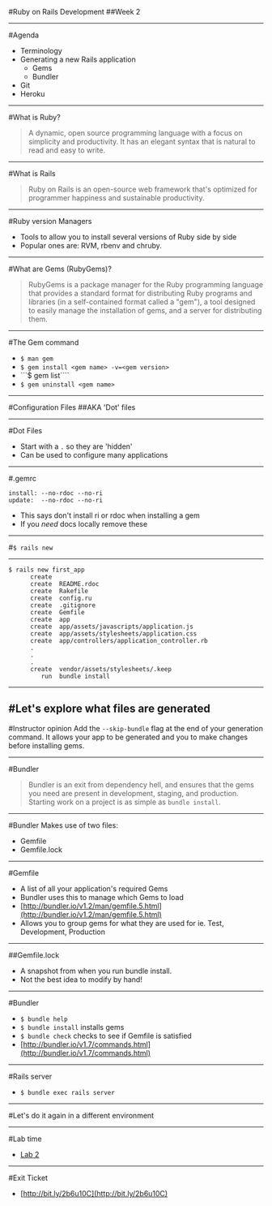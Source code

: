 #Ruby on Rails Development
##Week 2

----
#Agenda
* Terminology
* Generating a new Rails application
  * Gems
  * Bundler
* Git
* Heroku

---
#What is Ruby?

> A dynamic, open source programming language with a focus on simplicity and productivity. It has an elegant syntax that is natural to read and easy to write.

---
#What is Rails
> Ruby on Rails is an open-source web framework that's optimized for programmer happiness and sustainable productivity.

---
#Ruby version Managers
* Tools to allow you to install several versions of Ruby side by side
* Popular ones are: RVM, rbenv and chruby.

---
#What are Gems (RubyGems)?
>RubyGems is a package manager for the Ruby programming language that provides a standard format for distributing Ruby programs and libraries (in a self-contained format called a "gem"), a tool designed to easily manage the installation of gems, and a server for distributing them.

---
#The Gem command
* ```$ man gem```
* ```$ gem install <gem name> -v=<gem version>```
* ```$ gem list````
* ```$ gem uninstall <gem name>```

---
#Configuration Files
##AKA 'Dot' files

---
#Dot Files
* Start with a ```.``` so they are 'hidden'
* Can be used to configure many applications

---
#.gemrc
```
install: --no-rdoc --no-ri
update:  --no-rdoc --no-ri
```
* This says don't install ri or rdoc when installing a gem
* If you *need* docs locally remove these

---
#```$ rails new```

---
```
$ rails new first_app
      create
      create  README.rdoc
      create  Rakefile
      create  config.ru
      create  .gitignore
      create  Gemfile
      create  app
      create  app/assets/javascripts/application.js
      create  app/assets/stylesheets/application.css
      create  app/controllers/application_controller.rb
      .
      .
      .
      create  vendor/assets/stylesheets/.keep
         run  bundle install
```

---
#Let's explore what files are generated
---
#Instructor opinion
Add the ```--skip-bundle``` flag at the end of your generation command.  It allows your app to be generated and you to make changes before installing gems.

---
#Bundler
>Bundler is an exit from dependency hell, and ensures that the gems you need are present in development, staging, and production. Starting work on a project is as simple as ```bundle install```.

---
#Bundler
Makes use of two files:
* Gemfile
* Gemfile.lock

---
#Gemfile
* A list of all your application's required Gems
* Bundler uses this to manage which Gems to load
* [http://bundler.io/v1.2/man/gemfile.5.html](http://bundler.io/v1.2/man/gemfile.5.html)
* Allows you to group gems for what they are used for ie. Test, Development, Production

---
##Gemfile.lock
* A snapshot from when you run bundle install.
* Not the best idea to modify by hand!

---
#Bundler
* ```$ bundle help```
* ```$ bundle install``` installs gems
* ```$ bundle check``` checks to see if Gemfile is satisfied
* [http://bundler.io/v1.7/commands.html](http://bundler.io/v1.7/commands.html)

---
#Rails server
* ```$ bundle exec rails server ```

---
#Let's do it again in a different environment

---
#Lab time

* [Lab 2](../Labs/lab2.md)

---
#Exit Ticket
* [http://bit.ly/2b6u10C](http://bit.ly/2b6u10C)
